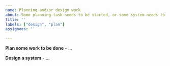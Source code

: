 ```yaml
---
name: Planning and/or design work
about: Some planning task needs to be started, or some system needs to be designed
title: ''
labels: ["design", "plan"]
assignees: ''

---
```


**Plan some work to be done** - ...

**Design a system** - ...
